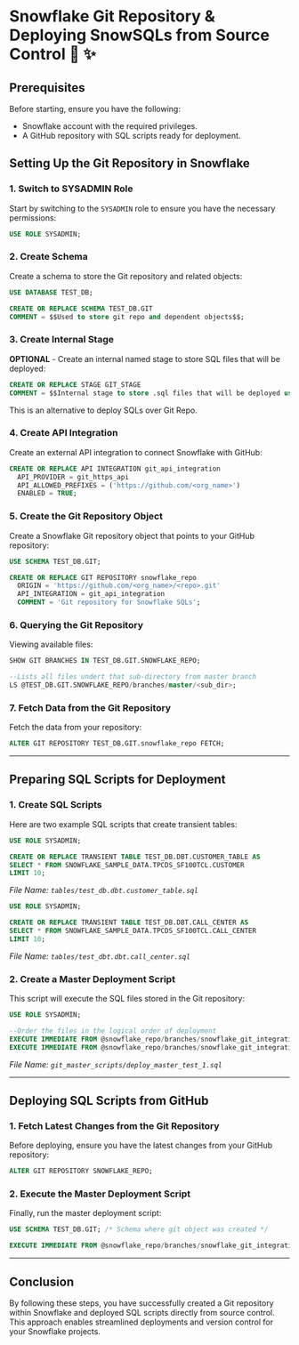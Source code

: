 # Snowflake Git Repository & Deploying SnowSQLs from Source Control 💫 ✨

## Prerequisites

Before starting, ensure you have the following:

- Snowflake account with the required privileges.
- A GitHub repository with SQL scripts ready for deployment.

## Setting Up the Git Repository in Snowflake

### 1. Switch to SYSADMIN Role

Start by switching to the `SYSADMIN` role to ensure you have the necessary permissions:

```sql
USE ROLE SYSADMIN;
```

### 2. Create Schema

Create a schema to store the Git repository and related objects:

```sql
USE DATABASE TEST_DB;

CREATE OR REPLACE SCHEMA TEST_DB.GIT
COMMENT = $$Used to store git repo and dependent objects$$;
```

### 3. Create Internal Stage

**OPTIONAL** - Create an internal named stage to store SQL files that will be deployed:

```sql
CREATE OR REPLACE STAGE GIT_STAGE
COMMENT = $$Internal stage to store .sql files that will be deployed using Snowflake's EXECUTE IMMEDIATE FROM command.$$;
```
This is an alternative to deploy SQLs over Git Repo.

### 4. Create API Integration

Create an external API integration to connect Snowflake with GitHub:

```sql
CREATE OR REPLACE API INTEGRATION git_api_integration
  API_PROVIDER = git_https_api
  API_ALLOWED_PREFIXES = ('https://github.com/<org_name>')
  ENABLED = TRUE;
```

### 5. Create the Git Repository Object

Create a Snowflake Git repository object that points to your GitHub repository:

```sql
USE SCHEMA TEST_DB.GIT;

CREATE OR REPLACE GIT REPOSITORY snowflake_repo
  ORIGIN = 'https://github.com/<org_name>/<repo>.git'
  API_INTEGRATION = git_api_integration
  COMMENT = 'Git repository for Snowflake SQLs';
```

### 6. Querying the Git Repository

Viewing available files:

```sql
SHOW GIT BRANCHES IN TEST_DB.GIT.SNOWFLAKE_REPO;

--Lists all files undert that sub-directory from master branch
LS @TEST_DB.GIT.SNOWFLAKE_REPO/branches/master/<sub_dir>;
```

### 7. Fetch Data from the Git Repository

Fetch the data from your repository:

```sql
ALTER GIT REPOSITORY TEST_DB.GIT.snowflake_repo FETCH;
```

---

## Preparing SQL Scripts for Deployment

### 1. Create SQL Scripts

Here are two example SQL scripts that create transient tables:

```sql
USE ROLE SYSADMIN;

CREATE OR REPLACE TRANSIENT TABLE TEST_DB.DBT.CUSTOMER_TABLE AS
SELECT * FROM SNOWFLAKE_SAMPLE_DATA.TPCDS_SF100TCL.CUSTOMER
LIMIT 10;
```

*File Name: `tables/test_db.dbt.customer_table.sql`*

```sql
USE ROLE SYSADMIN;

CREATE OR REPLACE TRANSIENT TABLE TEST_DB.DBT.CALL_CENTER AS
SELECT * FROM SNOWFLAKE_SAMPLE_DATA.TPCDS_SF100TCL.CALL_CENTER
LIMIT 10;
```

*File Name: `tables/test_dbt.dbt.call_center.sql`*

### 2. Create a Master Deployment Script

This script will execute the SQL files stored in the Git repository:

```sql
USE ROLE SYSADMIN;

--Order the files in the logical order of deployment
EXECUTE IMMEDIATE FROM @snowflake_repo/branches/snowflake_git_integration/snowflake_git_integration/tables/test_db.dbt.customer_table.sql;
EXECUTE IMMEDIATE FROM @snowflake_repo/branches/snowflake_git_integration/snowflake_git_integration/tables/test_dbt.dbt.call_center.sql;
```

*File Name: `git_master_scripts/deploy_master_test_1.sql`*

---

## Deploying SQL Scripts from GitHub

### 1. Fetch Latest Changes from the Git Repository

Before deploying, ensure you have the latest changes from your GitHub repository:

```sql
ALTER GIT REPOSITORY SNOWFLAKE_REPO;
```

### 2. Execute the Master Deployment Script

Finally, run the master deployment script:

```sql
USE SCHEMA TEST_DB.GIT; /* Schema where git object was created */

EXECUTE IMMEDIATE FROM @snowflake_repo/branches/snowflake_git_integration/snowflake_git_integration/git_master_scripts/deploy_master_test_1.sql;
```

---

## Conclusion

By following these steps, you have successfully created a Git repository within Snowflake and deployed SQL scripts directly from source control. This approach enables streamlined deployments and version control for your Snowflake projects.
